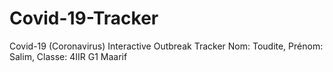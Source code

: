 # Covid-19-Tracker
Covid-19 (Coronavirus) Interactive Outbreak Tracker
Nom: Toudite,
Prénom: Salim,
Classe: 4IIR G1 Maarif
